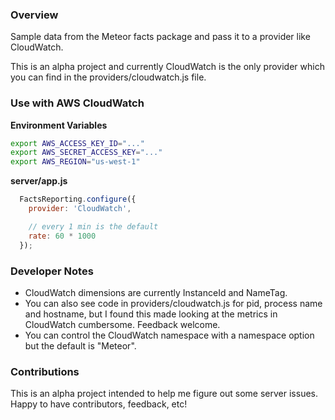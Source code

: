 ### Overview

Sample data from the Meteor facts package and pass it to a provider like
CloudWatch.

This is an alpha project and currently CloudWatch is the only provider which
you can find in the providers/cloudwatch.js file.

### Use with AWS CloudWatch

**Environment Variables**
```bash
export AWS_ACCESS_KEY_ID="..."
export AWS_SECRET_ACCESS_KEY="..."
export AWS_REGION="us-west-1"
```

**server/app.js**
```javascript
  FactsReporting.configure({
    provider: 'CloudWatch',

    // every 1 min is the default
    rate: 60 * 1000
  });
```

### Developer Notes

* CloudWatch dimensions are currently InstanceId and NameTag.
* You can also see code in providers/cloudwatch.js for pid, process name and
  hostname, but I found this made looking at the metrics in CloudWatch
  cumbersome. Feedback welcome.
* You can control the CloudWatch namespace with a namespace option but the
  default is "Meteor".

### Contributions

This is an alpha project intended to help me figure out some server issues.
Happy to have contributors, feedback, etc! 
